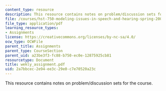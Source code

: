 ```yaml
---
content_type: resource
description: This resource contains notes on problem/discussion sets for the course.
file: /courses/hst-750-modeling-issues-in-speech-and-hearing-spring-2006/2a7bbcec2e94ee3c29e0c7e70520a23c_wekly_assignment.pdf
file_type: application/pdf
learning_resource_types:
- Assignments
license: https://creativecommons.org/licenses/by-nc-sa/4.0/
ocw_type: OCWFile
parent_title: Assignments
parent_type: CourseSection
parent_uid: a23be3f3-fc88-b750-ec0e-12875925cb81
resourcetype: Document
title: wekly_assignment.pdf
uid: 2a7bbcec-2e94-ee3c-29e0-c7e70520a23c
---
```

This resource contains notes on problem/discussion sets for the course.